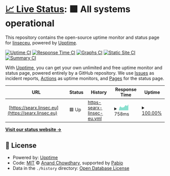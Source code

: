 # [📈 Live Status](https://linseceu.github.io/upptime): <!--live status--> **🟩 All systems operational**

This repository contains the open-source uptime monitor and status page for [linseceu](https://linseceu.github.io/upptime), powered by [Upptime](https://github.com/upptime/upptime).

[![Uptime CI](https://github.com/linseceu/upptime/workflows/Uptime%20CI/badge.svg)](https://github.com/linseceu/upptime/actions?query=workflow%3A%22Uptime+CI%22)
[![Response Time CI](https://github.com/linseceu/upptime/workflows/Response%20Time%20CI/badge.svg)](https://github.com/linseceu/upptime/actions?query=workflow%3A%22Response+Time+CI%22)
[![Graphs CI](https://github.com/linseceu/upptime/workflows/Graphs%20CI/badge.svg)](https://github.com/linseceu/upptime/actions?query=workflow%3A%22Graphs+CI%22)
[![Static Site CI](https://github.com/linseceu/upptime/workflows/Static%20Site%20CI/badge.svg)](https://github.com/linseceu/upptime/actions?query=workflow%3A%22Static+Site+CI%22)
[![Summary CI](https://github.com/linseceu/upptime/workflows/Summary%20CI/badge.svg)](https://github.com/linseceu/upptime/actions?query=workflow%3A%22Summary+CI%22)

With [Upptime](https://upptime.js.org), you can get your own unlimited and free uptime monitor and status page, powered entirely by a GitHub repository. We use [Issues](https://github.com/linseceu/upptime/issues) as incident reports, [Actions](https://github.com/linseceu/upptime/actions) as uptime monitors, and [Pages](https://linseceu.github.io/upptime) for the status page.

<!--start: status pages-->
<!-- This summary is generated by Upptime (https://github.com/upptime/upptime) -->
<!-- Do not edit this manually, your changes will be overwritten -->
<!-- prettier-ignore -->
| URL | Status | History | Response Time | Uptime |
| --- | ------ | ------- | ------------- | ------ |
| <img alt="" src="https://icons.duckduckgo.com/ip3/searx.linsec.eu.ico" height="13"> [https://searx.linsec.eu](https://searx.linsec.eu) | 🟩 Up | [https-searx-linsec-eu.yml](https://github.com/linseceu/upptime/commits/HEAD/history/https-searx-linsec-eu.yml) | <details><summary><img alt="Response time graph" src="./graphs/https-searx-linsec-eu/response-time-week.png" height="20"> 758ms</summary><br><a href="https://linseceu.github.io/history/https-searx-linsec-eu"><img alt="Response time 709" src="https://img.shields.io/endpoint?url=https%3A%2F%2Fraw.githubusercontent.com%2Flinseceu%2Fupptime%2FHEAD%2Fapi%2Fhttps-searx-linsec-eu%2Fresponse-time.json"></a><br><a href="https://linseceu.github.io/history/https-searx-linsec-eu"><img alt="24-hour response time 1104" src="https://img.shields.io/endpoint?url=https%3A%2F%2Fraw.githubusercontent.com%2Flinseceu%2Fupptime%2FHEAD%2Fapi%2Fhttps-searx-linsec-eu%2Fresponse-time-day.json"></a><br><a href="https://linseceu.github.io/history/https-searx-linsec-eu"><img alt="7-day response time 758" src="https://img.shields.io/endpoint?url=https%3A%2F%2Fraw.githubusercontent.com%2Flinseceu%2Fupptime%2FHEAD%2Fapi%2Fhttps-searx-linsec-eu%2Fresponse-time-week.json"></a><br><a href="https://linseceu.github.io/history/https-searx-linsec-eu"><img alt="30-day response time 681" src="https://img.shields.io/endpoint?url=https%3A%2F%2Fraw.githubusercontent.com%2Flinseceu%2Fupptime%2FHEAD%2Fapi%2Fhttps-searx-linsec-eu%2Fresponse-time-month.json"></a><br><a href="https://linseceu.github.io/history/https-searx-linsec-eu"><img alt="1-year response time 709" src="https://img.shields.io/endpoint?url=https%3A%2F%2Fraw.githubusercontent.com%2Flinseceu%2Fupptime%2FHEAD%2Fapi%2Fhttps-searx-linsec-eu%2Fresponse-time-year.json"></a></details> | <details><summary><a href="https://linseceu.github.io/history/https-searx-linsec-eu">100.00%</a></summary><a href="https://linseceu.github.io/history/https-searx-linsec-eu"><img alt="All-time uptime 93.47%" src="https://img.shields.io/endpoint?url=https%3A%2F%2Fraw.githubusercontent.com%2Flinseceu%2Fupptime%2FHEAD%2Fapi%2Fhttps-searx-linsec-eu%2Fuptime.json"></a><br><a href="https://linseceu.github.io/history/https-searx-linsec-eu"><img alt="24-hour uptime 100.00%" src="https://img.shields.io/endpoint?url=https%3A%2F%2Fraw.githubusercontent.com%2Flinseceu%2Fupptime%2FHEAD%2Fapi%2Fhttps-searx-linsec-eu%2Fuptime-day.json"></a><br><a href="https://linseceu.github.io/history/https-searx-linsec-eu"><img alt="7-day uptime 100.00%" src="https://img.shields.io/endpoint?url=https%3A%2F%2Fraw.githubusercontent.com%2Flinseceu%2Fupptime%2FHEAD%2Fapi%2Fhttps-searx-linsec-eu%2Fuptime-week.json"></a><br><a href="https://linseceu.github.io/history/https-searx-linsec-eu"><img alt="30-day uptime 100.00%" src="https://img.shields.io/endpoint?url=https%3A%2F%2Fraw.githubusercontent.com%2Flinseceu%2Fupptime%2FHEAD%2Fapi%2Fhttps-searx-linsec-eu%2Fuptime-month.json"></a><br><a href="https://linseceu.github.io/history/https-searx-linsec-eu"><img alt="1-year uptime 93.47%" src="https://img.shields.io/endpoint?url=https%3A%2F%2Fraw.githubusercontent.com%2Flinseceu%2Fupptime%2FHEAD%2Fapi%2Fhttps-searx-linsec-eu%2Fuptime-year.json"></a></details>

<!--end: status pages-->

[**Visit our status website →**](https://linseceu.github.io/upptime)

## 📄 License

- Powered by: [Upptime](https://github.com/upptime/upptime)
- Code: [MIT](./LICENSE) © [Anand Chowdhary](https://anandchowdhary.com), supported by [Pabio](https://pabio.com)
- Data in the `./history` directory: [Open Database License](https://opendatacommons.org/licenses/odbl/1-0/)
